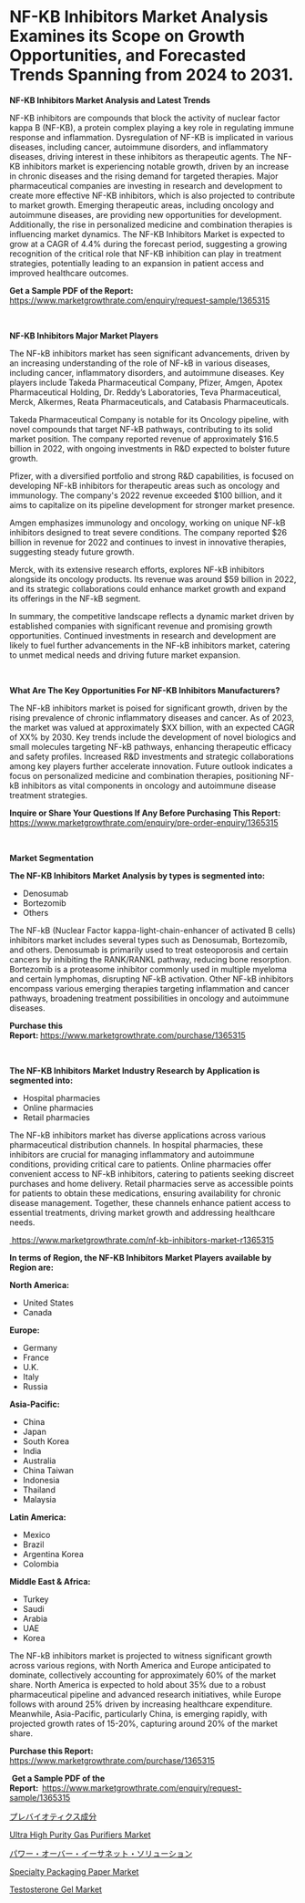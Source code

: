 <p><h1>NF-KB Inhibitors Market Analysis Examines its Scope on Growth Opportunities, and Forecasted Trends Spanning from 2024 to 2031.</h1></p><p><strong>NF-KB Inhibitors Market Analysis and Latest Trends</strong></p>
<p><p>NF-KB inhibitors are compounds that block the activity of nuclear factor kappa B (NF-KB), a protein complex playing a key role in regulating immune response and inflammation. Dysregulation of NF-KB is implicated in various diseases, including cancer, autoimmune disorders, and inflammatory diseases, driving interest in these inhibitors as therapeutic agents. The NF-KB inhibitors market is experiencing notable growth, driven by an increase in chronic diseases and the rising demand for targeted therapies. Major pharmaceutical companies are investing in research and development to create more effective NF-KB inhibitors, which is also projected to contribute to market growth. Emerging therapeutic areas, including oncology and autoimmune diseases, are providing new opportunities for development. Additionally, the rise in personalized medicine and combination therapies is influencing market dynamics. The NF-KB Inhibitors Market is expected to grow at a CAGR of 4.4% during the forecast period, suggesting a growing recognition of the critical role that NF-KB inhibition can play in treatment strategies, potentially leading to an expansion in patient access and improved healthcare outcomes.</p></p>
<p><strong>Get a Sample PDF of the Report:&nbsp;</strong> <a href="https://www.marketgrowthrate.com/enquiry/request-sample/1365315">https://www.marketgrowthrate.com/enquiry/request-sample/1365315</a></p>
<p>&nbsp;</p>
<p><strong>NF-KB Inhibitors Major Market Players</strong></p>
<p><p>The NF-kB inhibitors market has seen significant advancements, driven by an increasing understanding of the role of NF-kB in various diseases, including cancer, inflammatory disorders, and autoimmune diseases. Key players include Takeda Pharmaceutical Company, Pfizer, Amgen, Apotex Pharmaceutical Holding, Dr. Reddy’s Laboratories, Teva Pharmaceutical, Merck, Alkermes, Reata Pharmaceuticals, and Catabasis Pharmaceuticals.</p><p>Takeda Pharmaceutical Company is notable for its Oncology pipeline, with novel compounds that target NF-kB pathways, contributing to its solid market position. The company reported revenue of approximately $16.5 billion in 2022, with ongoing investments in R&D expected to bolster future growth.</p><p>Pfizer, with a diversified portfolio and strong R&D capabilities, is focused on developing NF-kB inhibitors for therapeutic areas such as oncology and immunology. The company's 2022 revenue exceeded $100 billion, and it aims to capitalize on its pipeline development for stronger market presence.</p><p>Amgen emphasizes immunology and oncology, working on unique NF-kB inhibitors designed to treat severe conditions. The company reported $26 billion in revenue for 2022 and continues to invest in innovative therapies, suggesting steady future growth.</p><p>Merck, with its extensive research efforts, explores NF-kB inhibitors alongside its oncology products. Its revenue was around $59 billion in 2022, and its strategic collaborations could enhance market growth and expand its offerings in the NF-kB segment.</p><p>In summary, the competitive landscape reflects a dynamic market driven by established companies with significant revenue and promising growth opportunities. Continued investments in research and development are likely to fuel further advancements in the NF-kB inhibitors market, catering to unmet medical needs and driving future market expansion.</p></p>
<p>&nbsp;</p>
<p><strong>What Are The Key Opportunities For NF-KB Inhibitors Manufacturers?</strong></p>
<p><p>The NF-kB inhibitors market is poised for significant growth, driven by the rising prevalence of chronic inflammatory diseases and cancer. As of 2023, the market was valued at approximately $XX billion, with an expected CAGR of XX% by 2030. Key trends include the development of novel biologics and small molecules targeting NF-kB pathways, enhancing therapeutic efficacy and safety profiles. Increased R&D investments and strategic collaborations among key players further accelerate innovation. Future outlook indicates a focus on personalized medicine and combination therapies, positioning NF-kB inhibitors as vital components in oncology and autoimmune disease treatment strategies.</p></p>
<p><strong>Inquire or Share Your Questions If Any Before Purchasing This Report:</strong> <a href="https://www.marketgrowthrate.com/enquiry/pre-order-enquiry/1365315">https://www.marketgrowthrate.com/enquiry/pre-order-enquiry/1365315</a></p>
<p>&nbsp;</p>
<p><strong>Market Segmentation</strong></p>
<p><strong>The NF-KB Inhibitors Market Analysis by types is segmented into:</strong></p>
<p><ul><li>Denosumab</li><li>Bortezomib</li><li>Others</li></ul></p>
<p><p>The NF-kB (Nuclear Factor kappa-light-chain-enhancer of activated B cells) inhibitors market includes several types such as Denosumab, Bortezomib, and others. Denosumab is primarily used to treat osteoporosis and certain cancers by inhibiting the RANK/RANKL pathway, reducing bone resorption. Bortezomib is a proteasome inhibitor commonly used in multiple myeloma and certain lymphomas, disrupting NF-kB activation. Other NF-kB inhibitors encompass various emerging therapies targeting inflammation and cancer pathways, broadening treatment possibilities in oncology and autoimmune diseases.</p></p>
<p><strong>Purchase this Report:&nbsp;</strong><a href="https://www.marketgrowthrate.com/purchase/1365315">https://www.marketgrowthrate.com/purchase/1365315</a></p>
<p>&nbsp;</p>
<p><strong>The NF-KB Inhibitors Market Industry Research by Application is segmented into:</strong></p>
<p><ul><li>Hospital pharmacies</li><li>Online pharmacies</li><li>Retail pharmacies</li></ul></p>
<p><p>The NF-kB inhibitors market has diverse applications across various pharmaceutical distribution channels. In hospital pharmacies, these inhibitors are crucial for managing inflammatory and autoimmune conditions, providing critical care to patients. Online pharmacies offer convenient access to NF-kB inhibitors, catering to patients seeking discreet purchases and home delivery. Retail pharmacies serve as accessible points for patients to obtain these medications, ensuring availability for chronic disease management. Together, these channels enhance patient access to essential treatments, driving market growth and addressing healthcare needs.</p></p>
<p><a href="https://www.marketgrowthrate.com/nf-kb-inhibitors-market-r1365315">&nbsp;https://www.marketgrowthrate.com/nf-kb-inhibitors-market-r1365315</a></p>
<p><strong>In terms of Region, the NF-KB Inhibitors Market Players available by Region are:</strong></p>
<p>
    <p> <strong> North America: </strong>
        <ul>
            <li>United States</li>
            <li>Canada</li>
        </ul>
        </p> 
    <p> <strong> Europe: </strong>
        <ul>
            <li>Germany</li>
            <li>France</li>
            <li>U.K.</li>
            <li>Italy</li>
            <li>Russia</li>
        </ul>
        </p> 
    <p> <strong> Asia-Pacific: </strong>
        <ul>
            <li>China</li>
            <li>Japan</li>
            <li>South Korea</li>
            <li>India</li>
            <li>Australia</li>
            <li>China Taiwan</li>
            <li>Indonesia</li>
            <li>Thailand</li>
            <li>Malaysia</li>
        </ul>
        </p> 
    <p> <strong> Latin America: </strong>
        <ul>
            <li>Mexico</li>
            <li>Brazil</li>
            <li>Argentina Korea</li>
            <li>Colombia</li>
        </ul>
        </p> 
    <p> <strong> Middle East & Africa: </strong>
        <ul>
            <li>Turkey</li>
            <li>Saudi</li>
            <li>Arabia</li>
            <li>UAE</li>
            <li>Korea</li>
        </ul>
    </p>
    </p>
<p><p>The NF-kB inhibitors market is projected to witness significant growth across various regions, with North America and Europe anticipated to dominate, collectively accounting for approximately 60% of the market share. North America is expected to hold about 35% due to a robust pharmaceutical pipeline and advanced research initiatives, while Europe follows with around 25% driven by increasing healthcare expenditure. Meanwhile, Asia-Pacific, particularly China, is emerging rapidly, with projected growth rates of 15-20%, capturing around 20% of the market share.</p></p>
<p><strong>Purchase this Report: </strong><a href="https://www.marketgrowthrate.com/purchase/1365315">https://www.marketgrowthrate.com/purchase/1365315</a></p>
<p>&nbsp;<strong>Get a Sample PDF of the Report:&nbsp;&nbsp;</strong><a href="https://www.marketgrowthrate.com/enquiry/request-sample/1365315">https://www.marketgrowthrate.com/enquiry/request-sample/1365315</a></p>
<p><strong></strong></p>
<p><p><a href="https://medium.com/@gfd5fgf/%E3%83%97%E3%83%AC%E3%83%90%E3%82%A4%E3%82%AA%E3%83%86%E3%82%A3%E3%82%AF%E3%82%B9%E6%88%90%E5%88%86%E5%B8%82%E5%A0%B4%E3%81%AB%E3%81%8A%E3%81%91%E3%82%8B%E5%B8%82%E5%A0%B4%E5%8B%95%E5%90%91%E3%81%A82031%E5%B9%B4%E3%81%BE%E3%81%A7%E3%81%AE%E5%B0%86%E6%9D%A5%E4%BA%88%E6%B8%AC%E3%82%92%E6%8E%A8%E9%80%B2%E3%81%99%E3%82%8B%E5%B8%82%E5%A0%B4%E8%A6%81%E5%9B%A0-3ddbd18426b7?postPublishedType=repub">プレバイオティクス成分</a></p><p><a href="https://github.com/GroverBarry/Market-Research-Report-List-7/blob/main/ultra-high-purity-gas-purifiers-market.md">Ultra High Purity Gas Purifiers Market</a></p><p><a href="https://medium.com/@gfd5fgf/%E3%82%A4%E3%83%BC%E3%82%B5%E3%83%8D%E3%83%83%E3%83%88%E7%B5%8C%E7%94%B1%E3%81%AE%E9%9B%BB%E5%8A%9B%E3%82%BD%E3%83%AA%E3%83%A5%E3%83%BC%E3%82%B7%E3%83%A7%E3%83%B3%E5%B8%82%E5%A0%B4%E3%81%AE%E5%B0%86%E6%9D%A5%E3%81%AE%E5%8B%95%E5%90%91-%E6%96%B0%E3%81%9F%E3%81%AA%E5%B8%82%E5%A0%B4%E3%83%88%E3%83%AC%E3%83%B3%E3%83%89%E3%81%A82031%E5%B9%B4%E3%81%BE%E3%81%A7%E3%81%AE%E4%BA%88%E6%B8%AC-91cbb39bd2b3">パワー・オーバー・イーサネット・ソリューション</a></p><p><a href="https://issuu.com/reportprime-2/docs/specialty-packaging-paper-market-si_4f0e32d86b7533">Specialty Packaging Paper Market</a></p><p><a href="https://www.linkedin.com/pulse/testosterone-gel-market-essentials-key-players-demand-drivers-sv9jc?trackingId=Jdip7c6bQriZXwN1KjiueA%3D%3D">Testosterone Gel Market</a></p></p>
